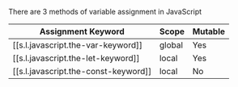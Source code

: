 

There are 3 methods of variable assignment in JavaScript

| Assignment Keyword                                        | Scope  | Mutable |
| --------------------------------------------------------- | ------ | ------- |
| [[s.l.javascript.the-var-keyword]]   | global | Yes     |
| [[s.l.javascript.the-let-keyword]]   | local  | Yes     |
| [[s.l.javascript.the-const-keyword]] | local  | No      |
